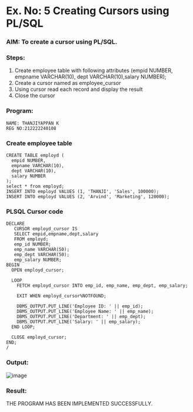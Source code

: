 # Ex. No: 5 Creating Cursors using PL/SQL

### AIM: To create a cursor using PL/SQL.

### Steps:
1. Create employee table with following attributes (empid NUMBER, empname VARCHAR(10), dept VARCHAR(10),salary NUMBER);
2. Create a cursor named as employee_cursor
3. Using cursor read each record and display the result
4. Close the cursor

### Program:
```
NAME: THANJIYAPPAN K
REG NO:212222240108
```
### Create employee table
```
CREATE TABLE employd (
  empid NUMBER,
  empname VARCHAR(10),
  dept VARCHAR(10),
  salary NUMBER
);
select * from employd;
INSERT INTO employd VALUES (1, 'THANJI', 'Sales', 100000);
INSERT INTO employd VALUES (2, 'Arvind', 'Marketing', 120000);
```
### PLSQL Cursor code
```
DECLARE
   CURSOR employd_cursor IS
   SELECT empid,empname,dept,salary
   FROM employd;
   emp_id NUMBER;
   emp_name VARCHAR(50);
   emp_dept VARCHAR(50);
   emp_salary NUMBER;
BEGIN
  OPEN employd_cursor;

  LOOP
    FETCH employd_cursor INTO emp_id, emp_name, emp_dept, emp_salary;

    EXIT WHEN employd_cursor%NOTFOUND;

    DBMS_OUTPUT.PUT_LINE('Employee ID: ' || emp_id);
    DBMS_OUTPUT.PUT_LINE('Employee Name: ' || emp_name);
    DBMS_OUTPUT.PUT_LINE('Department: ' || emp_dept);
    DBMS_OUTPUT.PUT_LINE('Salary: ' || emp_salary);
  END LOOP;

  CLOSE employd_cursor;
END;
/
```
### Output:
![image](https://github.com/22009011/Ex-no-6-Creating-Cursors-using-PL-SQL/assets/118343461/eeff0467-81ac-4834-9571-c3e906d220e6)

### Result:
THE PROGRAM HAS BEEN IMPLEMENTED SUCCESSFULLY.
